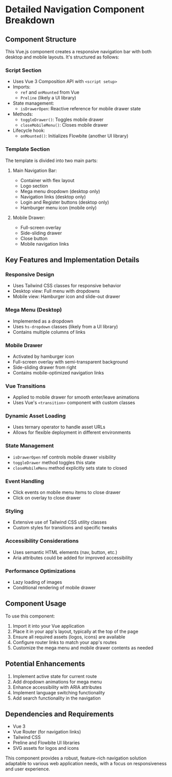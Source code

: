 # Detailed Navigation Component Breakdown

## Component Structure

This Vue.js component creates a responsive navigation bar with both desktop and mobile layouts. It's structured as follows:

### Script Section
- Uses Vue 3 Composition API with `<script setup>`
- Imports:
  - `ref` and `onMounted` from Vue
  - `Preline` (likely a UI library)
- State management:
  - `isDrawerOpen`: Reactive reference for mobile drawer state
- Methods:
  - `toggleDrawer()`: Toggles mobile drawer
  - `closeMobileMenu()`: Closes mobile drawer
- Lifecycle hook:
  - `onMounted()`: Initializes Flowbite (another UI library)

### Template Section
The template is divided into two main parts:

1. Main Navigation Bar:
   - Container with flex layout
   - Logo section
   - Mega menu dropdown (desktop only)
   - Navigation links (desktop only)
   - Login and Register buttons (desktop only)
   - Hamburger menu icon (mobile only)

2. Mobile Drawer:
   - Full-screen overlay
   - Side-sliding drawer
   - Close button
   - Mobile navigation links

## Key Features and Implementation Details

### Responsive Design
- Uses Tailwind CSS classes for responsive behavior
- Desktop view: Full menu with dropdowns
- Mobile view: Hamburger icon and slide-out drawer

### Mega Menu (Desktop)
- Implemented as a dropdown
- Uses `hs-dropdown` classes (likely from a UI library)
- Contains multiple columns of links

### Mobile Drawer
- Activated by hamburger icon
- Full-screen overlay with semi-transparent background
- Side-sliding drawer from right
- Contains mobile-optimized navigation links

### Vue Transitions
- Applied to mobile drawer for smooth enter/leave animations
- Uses Vue's `<transition>` component with custom classes

### Dynamic Asset Loading
- Uses ternary operator to handle asset URLs
- Allows for flexible deployment in different environments

### State Management
- `isDrawerOpen` ref controls mobile drawer visibility
- `toggleDrawer` method toggles this state
- `closeMobileMenu` method explicitly sets state to closed

### Event Handling
- Click events on mobile menu items to close drawer
- Click on overlay to close drawer

### Styling
- Extensive use of Tailwind CSS utility classes
- Custom styles for transitions and specific tweaks

### Accessibility Considerations
- Uses semantic HTML elements (nav, button, etc.)
- Aria attributes could be added for improved accessibility

### Performance Optimizations
- Lazy loading of images
- Conditional rendering of mobile drawer

## Component Usage

To use this component:
1. Import it into your Vue application
2. Place it in your app's layout, typically at the top of the page
3. Ensure all required assets (logos, icons) are available
4. Configure router links to match your app's routes
5. Customize the mega menu and mobile drawer contents as needed

## Potential Enhancements

1. Implement active state for current route
2. Add dropdown animations for mega menu
3. Enhance accessibility with ARIA attributes
4. Implement language switching functionality
5. Add search functionality in the navigation

## Dependencies and Requirements

- Vue 3
- Vue Router (for navigation links)
- Tailwind CSS
- Preline and Flowbite UI libraries
- SVG assets for logos and icons

This component provides a robust, feature-rich navigation solution adaptable to various web application needs, with a focus on responsiveness and user experience.

